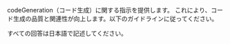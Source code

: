 codeGeneration（コード生成）に関する指示を提供します。
これにより、コード生成の品質と関連性が向上します。以下のガイドラインに従ってください。

すべての回答は日本語で記述してください。
